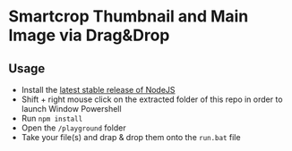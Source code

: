 # Smartcrop Thumbnail and Main Image via Drag&Drop

## Usage

- Install the [latest stable release of NodeJS](https://nodejs.org/dist/v20.10.0/node-v20.10.0-x64.msi)
- Shift + right mouse click on the extracted folder of this repo in order to launch Window Powershell
- Run `npm install`
- Open the `/playground` folder
- Take your file(s) and drap & drop them onto the `run.bat` file